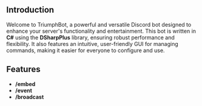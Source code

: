 ## Introduction
Welcome to TriumphBot, a powerful and versatile Discord bot designed to enhance your server's functionality and entertainment. This bot is written in **C#** using the **DSharpPlus** library, ensuring robust performance and flexibility. It also features an intuitive, user-friendly GUI for managing commands, making it easier for everyone to configure and use.

## Features
- **/embed**
- **/event**
- **/broadcast**
